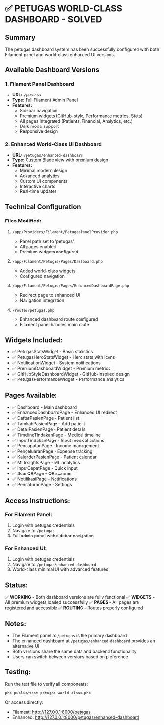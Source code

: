 # ✅ PETUGAS WORLD-CLASS DASHBOARD - SOLVED

## Summary
The petugas dashboard system has been successfully configured with both Filament panel and world-class enhanced UI versions.

## Available Dashboard Versions

### 1. Filament Panel Dashboard
- **URL:** `/petugas`
- **Type:** Full Filament Admin Panel
- **Features:**
  - Sidebar navigation
  - Premium widgets (GitHub-style, Performance metrics, Stats)
  - All pages integrated (Patients, Financial, Analytics, etc.)
  - Dark mode support
  - Responsive design

### 2. Enhanced World-Class UI Dashboard
- **URL:** `/petugas/enhanced-dashboard`
- **Type:** Custom Blade view with premium design
- **Features:**
  - Minimal modern design
  - Advanced analytics
  - Custom UI components
  - Interactive charts
  - Real-time updates

## Technical Configuration

### Files Modified:
1. `/app/Providers/Filament/PetugasPanelProvider.php`
   - Panel path set to 'petugas'
   - All pages enabled
   - Premium widgets configured

2. `/app/Filament/Petugas/Pages/Dashboard.php`
   - Added world-class widgets
   - Configured navigation

3. `/app/Filament/Petugas/Pages/EnhancedDashboardPage.php`
   - Redirect page to enhanced UI
   - Navigation integration

4. `/routes/petugas.php`
   - Enhanced dashboard route configured
   - Filament panel handles main route

## Widgets Included:
- ✅ PetugasStatsWidget - Basic statistics
- ✅ PetugasHeroStatsWidget - Hero stats with icons
- ✅ NotificationWidget - System notifications
- ✅ PremiumDashboardWidget - Premium metrics
- ✅ GitHubStyleDashboardWidget - GitHub-inspired design
- ✅ PetugasPerformanceWidget - Performance analytics

## Pages Available:
- ✅ Dashboard - Main dashboard
- ✅ EnhancedDashboardPage - Enhanced UI redirect
- ✅ DaftarPasienPage - Patient list
- ✅ TambahPasienPage - Add patient
- ✅ DetailPasienPage - Patient details
- ✅ TimelineTindakanPage - Medical timeline
- ✅ InputTindakanPage - Input medical actions
- ✅ PendapatanPage - Income management
- ✅ PengeluaranPage - Expense tracking
- ✅ KalenderPasienPage - Patient calendar
- ✅ MLInsightsPage - ML analytics
- ✅ InputCepatPage - Quick input
- ✅ ScanQRPage - QR scanner
- ✅ NotifikasiPage - Notifications
- ✅ PengaturanPage - Settings

## Access Instructions:

### For Filament Panel:
1. Login with petugas credentials
2. Navigate to `/petugas`
3. Full admin panel with sidebar navigation

### For Enhanced UI:
1. Login with petugas credentials
2. Navigate to `/petugas/enhanced-dashboard`
3. World-class minimal UI with advanced features

## Status:
✅ **WORKING** - Both dashboard versions are fully functional
✅ **WIDGETS** - All premium widgets loaded successfully
✅ **PAGES** - All pages are registered and accessible
✅ **ROUTING** - Routes properly configured

## Notes:
- The Filament panel at `/petugas` is the primary dashboard
- The enhanced dashboard at `/petugas/enhanced-dashboard` provides an alternative UI
- Both versions share the same data and backend functionality
- Users can switch between versions based on preference

## Testing:
Run the test file to verify all components:
```bash
php public/test-petugas-world-class.php
```

Or access directly:
- Filament: http://127.0.0.1:8000/petugas
- Enhanced: http://127.0.0.1:8000/petugas/enhanced-dashboard